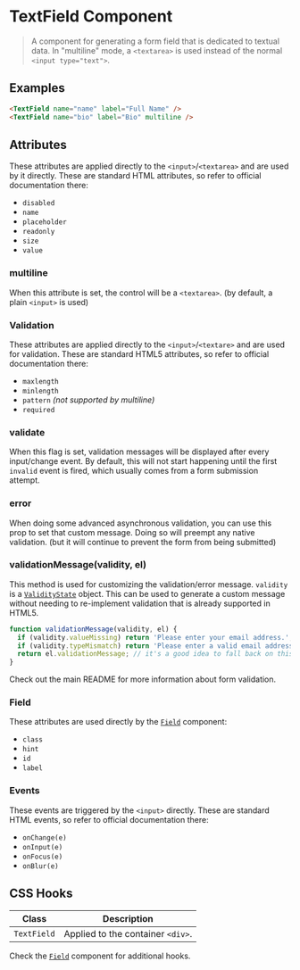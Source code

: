 
# TextField Component

> A component for generating a form field that is dedicated to textual data. In "multiline" mode,
> a `<textarea>` is used instead of the normal `<input type="text">`.


## Examples

```html
<TextField name="name" label="Full Name" />
<TextField name="bio" label="Bio" multiline />
```


## Attributes

These attributes are applied directly to the `<input>`/`<textarea>` and are used by it directly.
These are standard HTML attributes, so refer to official documentation there:

 * `disabled`
 * `name`
 * `placeholder`
 * `readonly`
 * `size`
 * `value`

### multiline

When this attribute is set, the control will be a `<textarea>`. (by default, a plain `<input>`
is used)

### Validation

These attributes are applied directly to the `<input>`/`<textare>` and are used for validation.
These are standard HTML5 attributes, so refer to official documentation there:

 * `maxlength`
 * `minlength`
 * `pattern` *(not supported by multiline)*
 * `required`

### validate

When this flag is set, validation messages will be displayed after every input/change event.
By default, this will not start happening until the first `invalid` event is fired, which
usually comes from a form submission attempt.

### error

When doing some advanced asynchronous validation, you can use this prop to set that custom
message. Doing so will preempt any native validation. (but it will continue to prevent the
form from being submitted)

### validationMessage(validity, el)

This method is used for customizing the validation/error message. `validity` is a
[`ValidityState`](https://developer.mozilla.org/en-US/docs/Web/API/ValidityState) object. This
can be used to generate a custom message without needing to re-implement validation that is
already supported in HTML5.

```js
function validationMessage(validity, el) {
  if (validity.valueMissing) return 'Please enter your email address.';
  if (validity.typeMismatch) return 'Please enter a valid email address.';
  return el.validationMessage; // it's a good idea to fall back on this value
}
```

Check out the main README for more information about form validation.

### Field

These attributes are used directly by the [`Field`](../field) component:

 * `class`
 * `hint`
 * `id`
 * `label`

### Events

These events are triggered by the `<input>` directly. These are standard HTML events,
so refer to official documentation there:

 * `onChange(e)`
 * `onInput(e)`
 * `onFocus(e)`
 * `onBlur(e)`


## CSS Hooks

| Class | Description |
| ----- | ------- |
| `TextField` | Applied to the container `<div>`. |

Check the [`Field`](../field) component for additional hooks.
